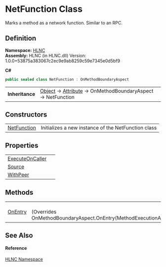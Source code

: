 # NetFunction Class


Marks a method as a network function. Similar to an RPC.



## Definition
**Namespace:** <a href="N_HLNC">HLNC</a>  
**Assembly:** HLNC (in HLNC.dll) Version: 1.0.0+53875a383067c2ec9e9ab8259c59e7345e0d5bf9

**C#**
``` C#
public sealed class NetFunction : OnMethodBoundaryAspect
```

<table><tr><td><strong>Inheritance</strong></td><td><a href="https://learn.microsoft.com/dotnet/api/system.object" target="_blank" rel="noopener noreferrer">Object</a>  →  <a href="https://learn.microsoft.com/dotnet/api/system.attribute" target="_blank" rel="noopener noreferrer">Attribute</a>  →  OnMethodBoundaryAspect  →  NetFunction</td></tr>
</table>



## Constructors
<table>
<tr>
<td><a href="M_HLNC_NetFunction__ctor">NetFunction</a></td>
<td>Initializes a new instance of the NetFunction class</td></tr>
</table>

## Properties
<table>
<tr>
<td><a href="P_HLNC_NetFunction_ExecuteOnCaller">ExecuteOnCaller</a></td>
<td> </td></tr>
<tr>
<td><a href="P_HLNC_NetFunction_Source">Source</a></td>
<td> </td></tr>
<tr>
<td><a href="P_HLNC_NetFunction_WithPeer">WithPeer</a></td>
<td> </td></tr>
</table>

## Methods
<table>
<tr>
<td><a href="M_HLNC_NetFunction_OnEntry">OnEntry</a></td>
<td><br />(Overrides OnMethodBoundaryAspect.OnEntry(MethodExecutionArgs))</td></tr>
</table>

## See Also


#### Reference
<a href="N_HLNC">HLNC Namespace</a>  
